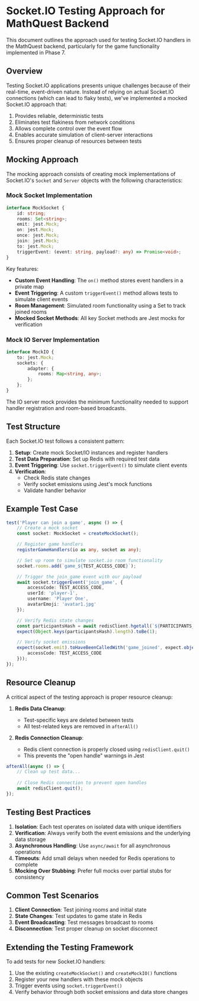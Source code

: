# Socket.IO Testing Approach for MathQuest Backend

This document outlines the approach used for testing Socket.IO handlers in the MathQuest backend, particularly for the game functionality implemented in Phase 7.

## Overview

Testing Socket.IO applications presents unique challenges because of their real-time, event-driven nature. Instead of relying on actual Socket.IO connections (which can lead to flaky tests), we've implemented a mocked Socket.IO approach that:

1. Provides reliable, deterministic tests
2. Eliminates test flakiness from network conditions
3. Allows complete control over the event flow
4. Enables accurate simulation of client-server interactions
5. Ensures proper cleanup of resources between tests

## Mocking Approach

The mocking approach consists of creating mock implementations of Socket.IO's `Socket` and `Server` objects with the following characteristics:

### Mock Socket Implementation

```typescript
interface MockSocket {
    id: string;
    rooms: Set<string>;
    emit: jest.Mock;
    on: jest.Mock;
    once: jest.Mock;
    join: jest.Mock;
    to: jest.Mock;
    triggerEvent: (event: string, payload?: any) => Promise<void>;
}
```

Key features:
- **Custom Event Handling**: The `on()` method stores event handlers in a private map
- **Event Triggering**: A custom `triggerEvent()` method allows tests to simulate client events
- **Room Management**: Simulated room functionality using a Set to track joined rooms
- **Mocked Socket Methods**: All key Socket methods are Jest mocks for verification

### Mock IO Server Implementation

```typescript
interface MockIO {
    to: jest.Mock;
    sockets: {
        adapter: {
            rooms: Map<string, any>;
        };
    };
}
```

The IO server mock provides the minimum functionality needed to support handler registration and room-based broadcasts.

## Test Structure

Each Socket.IO test follows a consistent pattern:

1. **Setup**: Create mock Socket/IO instances and register handlers
2. **Test Data Preparation**: Set up Redis with required test data
3. **Event Triggering**: Use `socket.triggerEvent()` to simulate client events
4. **Verification**:
   - Check Redis state changes
   - Verify socket emissions using Jest's mock functions
   - Validate handler behavior

## Example Test Case

```typescript
test('Player can join a game', async () => {
    // Create a mock socket
    const socket: MockSocket = createMockSocket();

    // Register game handlers
    registerGameHandlers(io as any, socket as any);

    // Set up room to simulate socket.io room functionality
    socket.rooms.add(`game_${TEST_ACCESS_CODE}`);

    // Trigger the join_game event with our payload
    await socket.triggerEvent('join_game', {
        accessCode: TEST_ACCESS_CODE,
        userId: 'player-1',
        username: 'Player One',
        avatarEmoji: 'avatar1.jpg'
    });

    // Verify Redis state changes
    const participantsHash = await redisClient.hgetall(`${PARTICIPANTS_KEY_PREFIX}${TEST_ACCESS_CODE}`);
    expect(Object.keys(participantsHash).length).toBe(1);

    // Verify socket emissions
    expect(socket.emit).toHaveBeenCalledWith('game_joined', expect.objectContaining({
        accessCode: TEST_ACCESS_CODE
    }));
});
```

## Resource Cleanup

A critical aspect of the testing approach is proper resource cleanup:

1. **Redis Data Cleanup**:
   - Test-specific keys are deleted between tests
   - All test-related keys are removed in `afterAll()`

2. **Redis Connection Cleanup**:
   - Redis client connection is properly closed using `redisClient.quit()`
   - This prevents the "open handle" warnings in Jest

```typescript
afterAll(async () => {
    // Clean up test data...
    
    // Close Redis connection to prevent open handles
    await redisClient.quit();
});
```

## Testing Best Practices

1. **Isolation**: Each test operates on isolated data with unique identifiers
2. **Verification**: Always verify both the event emissions and the underlying data storage
3. **Asynchronous Handling**: Use `async/await` for all asynchronous operations
4. **Timeouts**: Add small delays when needed for Redis operations to complete
5. **Mocking Over Stubbing**: Prefer full mocks over partial stubs for consistency

## Common Test Scenarios

1. **Client Connection**: Test joining rooms and initial state
2. **State Changes**: Test updates to game state in Redis
3. **Event Broadcasting**: Test messages broadcast to rooms
4. **Disconnection**: Test proper cleanup on socket disconnect

## Extending the Testing Framework

To add tests for new Socket.IO handlers:

1. Use the existing `createMockSocket()` and `createMockIO()` functions
2. Register your new handlers with these mock objects
3. Trigger events using `socket.triggerEvent()`
4. Verify behavior through both socket emissions and data store changes

